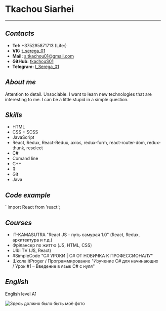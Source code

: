 # Tkachou Siarhei
***

## *Contacts*
- **Tel:** +375295871713 (Life:)
- **VK:** [t_serega_01](https://vk.com/t_serega_01)
- **Mail:** s.tkachou01@gmail.com
- **GitHub:** [tkachouS01](https://github.com/tkachouS01)
- **Telegram:** [t_Serega_01](https://t.me/t_Serega_01)

## *About me*
Attention to detail. Unsociable. I want to learn new technologies that are interesting to me. I can be a little stupid in a simple question.

## *Skills*
* HTML
* CSS + SCSS
* JavaScript
* React, Redux, React-Redux, axios, redux-form, react-router-dom, redux-thunk, reselect
* C#
* Comand line
* C++
* R
* Git
* Java

## *Code example*
`
import React from 'react';

## *Courses* 
* IT-KAMASUTRA "React JS - путь самурая 1.0" (React, Redux, архитектура и т.д.)
* Фрілансер по життю (JS, HTML, CSS)
* Ulbi TV (JS, React) 
* #SimpleCode "C# УРОКИ | C# ОТ НОВИЧКА К ПРОФЕССИОНАЛУ"
* Школа itProger / Программирование "Изучение C# для начинающих / Урок #1 – Введение в язык C# с нуля"

## *English*
English level A1

![Здесь должно было быть моё фото](https://sun9-88.userapi.com/impg/bY5LlKU5dRhAvWBuhAPt5WwZufw3DcyRwRS0sA/x8GbqOjP3Yw.jpg?size=480x360&quality=96&sign=14b0ae6652d85474f8f9d86c5b494ba7&c_uniq_tag=G2yDNqNcXYYxN26s4fyQJ9-GaAuZA4yUHhYEtuPZrLc&type=album)